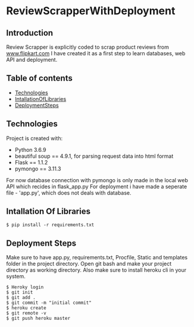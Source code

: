 # ReviewScrapperWithDeployment

## Introduction

Review Scrapper is explicitly coded to scrap product reviews from www.flipkart.com
I have created it as a first step to learn databases, web API and deployment.

## Table of contents
* [Technologies](#technologies)
* [IntallationOfLibraries](#installation-of-libraries)
* [DeploymentSteps](#deployment-steps)

## Technologies
Project is created with:
* Python 3.6.9
* beautiful soup == 4.9.1, for parsing request data into html format
* Flask == 1.1.2
* pymongo == 3.11.3

For now database connection with pymongo is only made in the local web API which recides in flask_app.py
For deployment i have made a seperate file - 'app.py', which does not deals with database.

## Intallation Of Libraries
```
$ pip install -r requirements.txt
```
## Deployment Steps

Make sure to have app.py, requirements.txt, Procfile, Static and templates folder in the project directory. Open git bash and make your project directory as working directory. Also make sure to install heroku cli in your system.

```
$ Heroky login
$ git init
$ git add .
$ git commit -m "initial commit"
$ heroku create
$ git remote -v
$ git push heroku master
```

